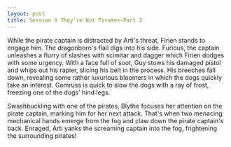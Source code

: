 ```yaml
---
layout: post
title: Session 8 They're Not Pirates—Part 2
---
```


While the pirate captain is distracted by Arti's threat, Firien stands to engage him. The dragonborn's flail digs into his side. Furious, the captain unleashes a flurry of slashes with scimitar and dagger which Firien dodges with some urgency. With a face full of soot, Guy stows his damaged pistol and whips out his rapier, slicing his belt in the process. His breeches fall down, revealing some rather luxurious bloomers in which the dogs quickly take an interest. Gomruss is quick to slow the dogs with a ray of frost, freezing one of the dogs' hind legs.

Swashbuckling with one of the pirates, Blythe focuses her attention on the pirate captain, marking him for her next attack. That's when two menacing mechanical hands emerge from the fog and claw down the pirate captain's back. Enraged, Arti yanks the screaming captain into the fog, frightening the surrounding pirates!
